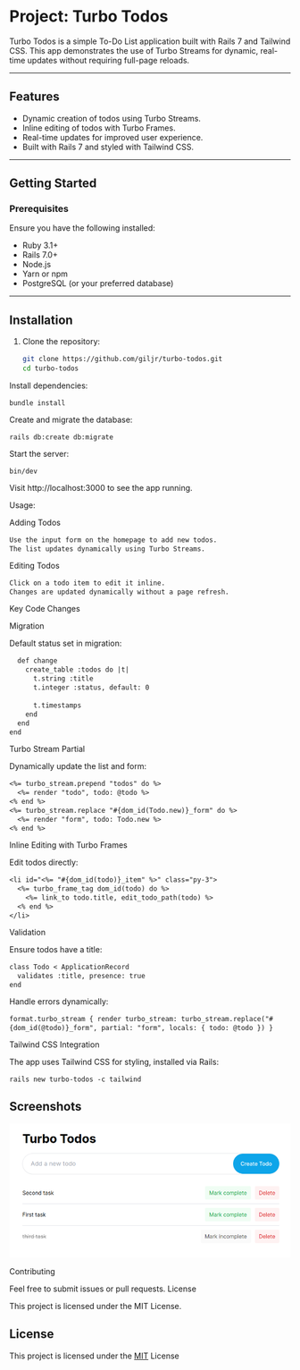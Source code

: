 
# Project: Turbo Todos

Turbo Todos is a simple To-Do List application built with Rails 7 and Tailwind CSS. This app demonstrates the use of Turbo Streams for dynamic, real-time updates without requiring full-page reloads.

---

## Features

- Dynamic creation of todos using Turbo Streams.
- Inline editing of todos with Turbo Frames.
- Real-time updates for improved user experience.
- Built with Rails 7 and styled with Tailwind CSS.

---

## Getting Started

### Prerequisites
Ensure you have the following installed:
- Ruby 3.1+
- Rails 7.0+
- Node.js
- Yarn or npm
- PostgreSQL (or your preferred database)

---

## Installation

1. Clone the repository:
   ```bash
   git clone https://github.com/giljr/turbo-todos.git
   cd turbo-todos

Install dependencies:

    bundle install

Create and migrate the database:

    rails db:create db:migrate

Start the server:

    bin/dev

Visit http://localhost:3000 to see the app running.

Usage:

Adding Todos

    Use the input form on the homepage to add new todos. 
    The list updates dynamically using Turbo Streams.

Editing Todos

    Click on a todo item to edit it inline. 
    Changes are updated dynamically without a page refresh.

Key Code Changes

Migration

Default status set in migration:

```class CreateTodos < ActiveRecord::Migration[7.0]
  def change
    create_table :todos do |t|
      t.string :title
      t.integer :status, default: 0

      t.timestamps
    end
  end
end
```
Turbo Stream Partial

Dynamically update the list and form:
```
<%= turbo_stream.prepend "todos" do %>
  <%= render "todo", todo: @todo %>
<% end %>
<%= turbo_stream.replace "#{dom_id(Todo.new)}_form" do %>
  <%= render "form", todo: Todo.new %>
<% end %>
```
Inline Editing with Turbo Frames

Edit todos directly:
```
<li id="<%= "#{dom_id(todo)}_item" %>" class="py-3">
  <%= turbo_frame_tag dom_id(todo) do %>
    <%= link_to todo.title, edit_todo_path(todo) %>
  <% end %>
</li>
```
Validation

Ensure todos have a title:
```
class Todo < ApplicationRecord
  validates :title, presence: true
end
```
Handle errors dynamically:
```
format.turbo_stream { render turbo_stream: turbo_stream.replace("#{dom_id(@todo)}_form", partial: "form", locals: { todo: @todo }) }
```
Tailwind CSS Integration

The app uses Tailwind CSS for styling, installed via Rails:

    rails new turbo-todos -c tailwind

## Screenshots

![App Screenshot](/public/todo.png)

Contributing

Feel free to submit issues or pull requests.
License

This project is licensed under the MIT License.



## License

This project is licensed under the [MIT](https://choosealicense.com/licenses/mit/) License

